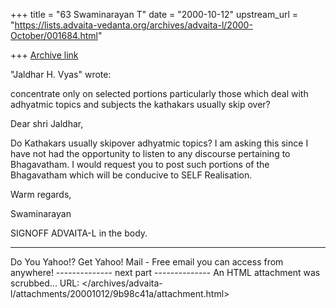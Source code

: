 +++
title = "63 Swaminarayan T"
date = "2000-10-12"
upstream_url = "https://lists.advaita-vedanta.org/archives/advaita-l/2000-October/001684.html"

+++
[Archive link](https://lists.advaita-vedanta.org/archives/advaita-l/2000-October/001684.html)




  "Jaldhar H. Vyas" <jaldhar at braincells.com> wrote:

concentrate only on selected portions particularly those which deal with
adhyatmic topics and subjects the kathakars usually skip over?

Dear shri Jaldhar,

Do Kathakars usually skipover adhyatmic topics? I am asking this since I have not had the opportunity to listen to any discourse pertaining to Bhagavatham. I would request you to post such portions of the Bhagavatham which will be conducive to SELF Realisation.

Warm regards,

Swaminarayan

SIGNOFF ADVAITA-L in the body.


---------------------------------
Do You Yahoo!?
Get Yahoo! Mail - Free email you can access from anywhere!
-------------- next part --------------
An HTML attachment was scrubbed...
URL: </archives/advaita-l/attachments/20001012/9b98c41a/attachment.html>
